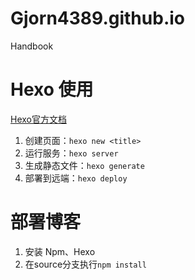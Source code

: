 # Gjorn4389.github.io
Handbook

# Hexo 使用
[Hexo官方文档](https://hexo.io/zh-cn/docs/)
1. 创建页面：`hexo new <title>`
2. 运行服务：`hexo server`
3. 生成静态文件：`hexo generate`
4. 部署到远端：`hexo deploy`

# 部署博客
1. 安装 Npm、Hexo
2. 在source分支执行`npm install`
